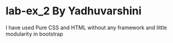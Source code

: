 # lab-ex_2 By Yadhuvarshini 

I have used Pure CSS and HTML without any framework and little modularity in bootstrap
